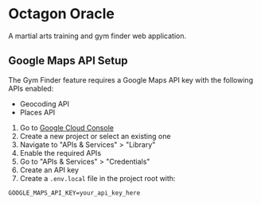 # Octagon Oracle

A martial arts training and gym finder web application.

## Google Maps API Setup

The Gym Finder feature requires a Google Maps API key with the following APIs enabled:
- Geocoding API
- Places API

1. Go to [Google Cloud Console](https://console.cloud.google.com/)
2. Create a new project or select an existing one
3. Navigate to "APIs & Services" > "Library"
4. Enable the required APIs
5. Go to "APIs & Services" > "Credentials"
6. Create an API key
7. Create a `.env.local` file in the project root with:
```
GOOGLE_MAPS_API_KEY=your_api_key_here
``` 